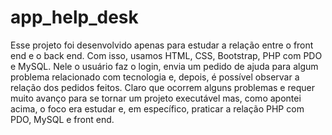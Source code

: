 # app_help_desk

Esse projeto foi desenvolvido apenas para estudar a relação entre o front end e o back end.
Com isso, usamos HTML, CSS, Bootstrap, PHP com PDO e MySQL. Nele o usuário faz o login, 
envia um pedido de ajuda para algum problema relacionado com tecnologia e, depois, é possível
observar a relação dos pedidos feitos. Claro que ocorrem alguns problemas e requer muito avanço
para se tornar um projeto executável mas, como apontei acima, o foco era estudar e, em específico, 
praticar a relação PHP com PDO, MySQL e front end.
